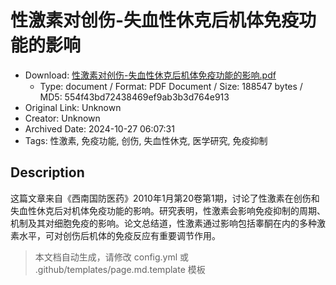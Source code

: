 # 性激素对创伤-失血性休克后机体免疫功能的影响

- Download: [性激素对创伤-失血性休克后机体免疫功能的影响.pdf](性激素对创伤-失血性休克后机体免疫功能的影响.pdf)
    - Type: document / Format: PDF Document / Size: 188547 bytes / MD5: 554f43bd72438469ef9ab3b3d764e913
- Original Link: Unknown
- Creator: Unknown
- Archived Date: 2024-10-27 06:07:31
- Tags: 性激素, 免疫功能, 创伤, 失血性休克, 医学研究, 免疫抑制

## Description

这篇文章来自《西南国防医药》2010年1月第20卷第1期，讨论了性激素在创伤和失血性休克后对机体免疫功能的影响。研究表明，性激素会影响免疫抑制的周期、机制及其对细胞免疫的影响。论文总结道，性激素通过影响包括睾酮在内的多种激素水平，可对创伤后机体的免疫反应有重要调节作用。

> 本文档自动生成，请修改 config.yml 或 .github/templates/page.md.template 模板
